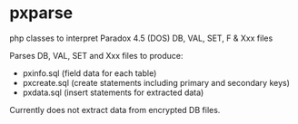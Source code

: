 # pxparse
php classes to interpret Paradox 4.5 (DOS) DB, VAL, SET, F &amp; Xxx files

Parses DB, VAL, SET and Xxx files to produce:
* pxinfo.sql (field data for each table)
* pxcreate.sql (create statements including primary and secondary keys)
* pxdata.sql (insert statements for extracted data)

Currently does not extract data from encrypted DB files.
